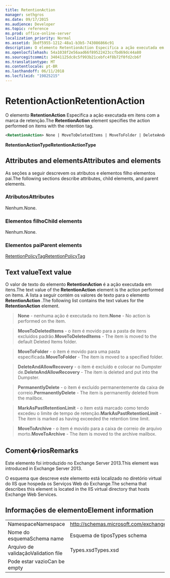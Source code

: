 ```yaml
---
title: RetentionAction
manager: sethgros
ms.date: 09/17/2015
ms.audience: Developer
ms.topic: reference
ms.prod: office-online-server
localization_priority: Normal
ms.assetid: 3bdf5955-1212-48a1-b3b5-743086866c91
description: O elemento RetentionAction Especifica a ação executada em itens com a marca de retenção.
ms.openlocfilehash: 54a1038f2e56aad66f89522423ccfbd69dc44a80
ms.sourcegitcommit: 34041125dc8c5f993b21cebfc4f8b72f0fd2cb6f
ms.translationtype: MT
ms.contentlocale: pt-BR
ms.lasthandoff: 06/11/2018
ms.locfileid: "19825215"
---
```

# <a name="retentionaction"></a><span data-ttu-id="84965-103">RetentionAction</span><span class="sxs-lookup"><span data-stu-id="84965-103">RetentionAction</span></span>

<span data-ttu-id="84965-104">O elemento **RetentionAction** Especifica a ação executada em itens com a marca de retenção.</span><span class="sxs-lookup"><span data-stu-id="84965-104">The **RetentionAction** element specifies the action performed on items with the retention tag.</span></span> 
  
```XML
<RetentionAction> None | MoveToDeletedItems | MoveToFolder | DeleteAndAllowRecovery | PermanentlyDelete | MarkAsPastRetentionLimit | MoveToArchive <RetentionAction>
```

 <span data-ttu-id="84965-105">**RetentionActionType**</span><span class="sxs-lookup"><span data-stu-id="84965-105">**RetentionActionType**</span></span>
## <a name="attributes-and-elements"></a><span data-ttu-id="84965-106">Attributes and elements</span><span class="sxs-lookup"><span data-stu-id="84965-106">Attributes and elements</span></span>

<span data-ttu-id="84965-107">As seções a seguir descrevem os atributos e elementos filho elementos pai.</span><span class="sxs-lookup"><span data-stu-id="84965-107">The following sections describe attributes, child elements, and parent elements.</span></span>
  
### <a name="attributes"></a><span data-ttu-id="84965-108">Atributos</span><span class="sxs-lookup"><span data-stu-id="84965-108">Attributes</span></span>

<span data-ttu-id="84965-109">Nenhum.</span><span class="sxs-lookup"><span data-stu-id="84965-109">None.</span></span>
  
### <a name="child-elements"></a><span data-ttu-id="84965-110">Elementos filho</span><span class="sxs-lookup"><span data-stu-id="84965-110">Child elements</span></span>

<span data-ttu-id="84965-111">Nenhum.</span><span class="sxs-lookup"><span data-stu-id="84965-111">None.</span></span>
  
### <a name="parent-elements"></a><span data-ttu-id="84965-112">Elementos pai</span><span class="sxs-lookup"><span data-stu-id="84965-112">Parent elements</span></span>

[<span data-ttu-id="84965-113">RetentionPolicyTag</span><span class="sxs-lookup"><span data-stu-id="84965-113">RetentionPolicyTag</span></span>](retentionpolicytag.md)
  
## <a name="text-value"></a><span data-ttu-id="84965-114">Text value</span><span class="sxs-lookup"><span data-stu-id="84965-114">Text value</span></span>

<span data-ttu-id="84965-115">O valor de texto do elemento **RetentionAction** é a ação executada em itens.</span><span class="sxs-lookup"><span data-stu-id="84965-115">The text value of the **RetentionAction** element is the action performed on items.</span></span> <span data-ttu-id="84965-116">A lista a seguir contém os valores de texto para o elemento **RetentionAction** .</span><span class="sxs-lookup"><span data-stu-id="84965-116">The following list contains the text values for the **RetentionAction** element.</span></span> 
  
> <span data-ttu-id="84965-117">**None** - nenhuma ação é executada no item.</span><span class="sxs-lookup"><span data-stu-id="84965-117">**None** - No action is performed on the item.</span></span> 
    
> <span data-ttu-id="84965-118">**MoveToDeletedItems** - o item é movido para a pasta de itens excluídos padrão.</span><span class="sxs-lookup"><span data-stu-id="84965-118">**MoveToDeletedItems** - The item is moved to the default Deleted Items folder.</span></span> 
    
> <span data-ttu-id="84965-119">**MoveToFolder** - o item é movido para uma pasta especificada.</span><span class="sxs-lookup"><span data-stu-id="84965-119">**MoveToFolder** - The item is moved to a specified folder.</span></span> 
    
> <span data-ttu-id="84965-120">**DeleteAndAllowRecovery** - o item é excluído e colocar no Dumpster de.</span><span class="sxs-lookup"><span data-stu-id="84965-120">**DeleteAndAllowRecovery** - The item is deleted and put into the Dumpster.</span></span> 
    
> <span data-ttu-id="84965-121">**PermanentlyDelete** - o item é excluído permanentemente da caixa de correio.</span><span class="sxs-lookup"><span data-stu-id="84965-121">**PermanentlyDelete** - The item is permanently deleted from the mailbox.</span></span> 
    
> <span data-ttu-id="84965-122">**MarkAsPastRetentionLimit** - o item está marcado como tendo excedeu o limite de tempo de retenção.</span><span class="sxs-lookup"><span data-stu-id="84965-122">**MarkAsPastRetentionLimit** - The item is marked as having exceeded the retention time limit.</span></span> 
    
> <span data-ttu-id="84965-123">**MoveToArchive** - o item é movido para a caixa de correio de arquivo morto.</span><span class="sxs-lookup"><span data-stu-id="84965-123">**MoveToArchive** - The item is moved to the archive mailbox.</span></span> 
    
## <a name="remarks"></a><span data-ttu-id="84965-124">Coment�rios</span><span class="sxs-lookup"><span data-stu-id="84965-124">Remarks</span></span>

<span data-ttu-id="84965-125">Este elemento foi introduzido no Exchange Server 2013.</span><span class="sxs-lookup"><span data-stu-id="84965-125">This element was introduced in Exchange Server 2013.</span></span>
  
<span data-ttu-id="84965-126">O esquema que descreve este elemento está localizado no diretório virtual do IIS que hospeda os Serviços Web do Exchange.</span><span class="sxs-lookup"><span data-stu-id="84965-126">The schema that describes this element is located in the IIS virtual directory that hosts Exchange Web Services.</span></span>
  
## <a name="element-information"></a><span data-ttu-id="84965-127">Informações de elemento</span><span class="sxs-lookup"><span data-stu-id="84965-127">Element information</span></span>

|||
|:-----|:-----|
|<span data-ttu-id="84965-128">Namespace</span><span class="sxs-lookup"><span data-stu-id="84965-128">Namespace</span></span>  <br/> |http://schemas.microsoft.com/exchange/services/2006/types  <br/> |
|<span data-ttu-id="84965-129">Nome do esquema</span><span class="sxs-lookup"><span data-stu-id="84965-129">Schema name</span></span>  <br/> |<span data-ttu-id="84965-130">Esquema de tipos</span><span class="sxs-lookup"><span data-stu-id="84965-130">Types schema</span></span>  <br/> |
|<span data-ttu-id="84965-131">Arquivo de validação</span><span class="sxs-lookup"><span data-stu-id="84965-131">Validation file</span></span>  <br/> |<span data-ttu-id="84965-132">Types.xsd</span><span class="sxs-lookup"><span data-stu-id="84965-132">Types.xsd</span></span>  <br/> |
|<span data-ttu-id="84965-133">Pode estar vazio</span><span class="sxs-lookup"><span data-stu-id="84965-133">Can be empty</span></span>  <br/> ||
   

